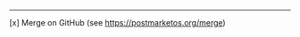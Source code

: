 <!--
    We appreciate that you are about to create a pull request!

    In order to get it tested (code change), reviewed and merged quickly,
    please take a look at the following notes.

    1. We only merge PRs that pass all tests:
        * As soon as you create the PR, automatic tests will run with Travis CI
        * Come back later to see if everything passed
        * Click on the failed test icon to see why it failed and try to fix it
        * In case Travis failed for a reason not related to your changes (e.g.
          network issues or missing documentation), push an empty commit:
            git commit --allow-empty -m 'run tests again'
        * You can run the tests locally as well:
            test/static_code_analysis.sh
            test/testcases_fast.sh
    2. All commits in the PR will get squashed into one (so you don't need to
       do that).
    3. New device:
        * Is it documented in the wiki?
    4. Code change:
        * Depending on the complexity of the change, consider structuring your
          PR message with headlines (### headline) in sections, e.g.:
            * Overview (context and short description of the change)
            * Usage example (cli output)
            * Changes (detailed list of every change made)
            * How to test
        * Add 'Close #nnnn' or 'Fixes #nnnn' at the bottom to automatically
          close issue nnnn as soon as your PR gets merged.
-->




---
[x] Merge on GitHub (see <https://postmarketos.org/merge>)
